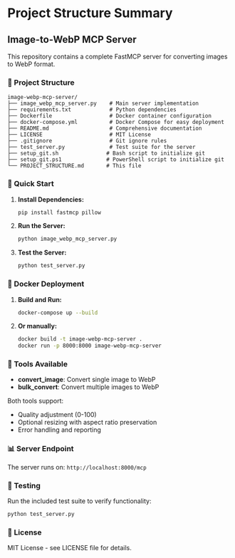 # Project Structure Summary

## Image-to-WebP MCP Server

This repository contains a complete FastMCP server for converting images to WebP format.

### 📁 Project Structure
```
image-webp-mcp-server/
├── image_webp_mcp_server.py    # Main server implementation
├── requirements.txt            # Python dependencies
├── Dockerfile                  # Docker container configuration
├── docker-compose.yml          # Docker Compose for easy deployment
├── README.md                   # Comprehensive documentation
├── LICENSE                     # MIT License
├── .gitignore                  # Git ignore rules
├── test_server.py              # Test suite for the server
├── setup_git.sh               # Bash script to initialize git
├── setup_git.ps1              # PowerShell script to initialize git
└── PROJECT_STRUCTURE.md       # This file
```

### 🚀 Quick Start

1. **Install Dependencies:**
   ```bash
   pip install fastmcp pillow
   ```

2. **Run the Server:**
   ```bash
   python image_webp_mcp_server.py
   ```

3. **Test the Server:**
   ```bash
   python test_server.py
   ```

### 🐳 Docker Deployment

1. **Build and Run:**
   ```bash
   docker-compose up --build
   ```

2. **Or manually:**
   ```bash
   docker build -t image-webp-mcp-server .
   docker run -p 8000:8000 image-webp-mcp-server
   ```

### 🔧 Tools Available

- **convert_image**: Convert single image to WebP
- **bulk_convert**: Convert multiple images to WebP

Both tools support:
- Quality adjustment (0-100)
- Optional resizing with aspect ratio preservation
- Error handling and reporting

### 📊 Server Endpoint

The server runs on: `http://localhost:8000/mcp`

### 🧪 Testing

Run the included test suite to verify functionality:
```bash
python test_server.py
```

### 📝 License

MIT License - see LICENSE file for details.
